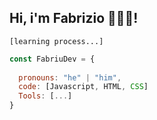## Hi, i'm Fabrizio 👋👨‍💻! 
`[learning process...]`

```javascript
const FabriuDev = {
  
  pronouns: "he" | "him",
  code: [Javascript, HTML, CSS]
  Tools: [...]
}
```
